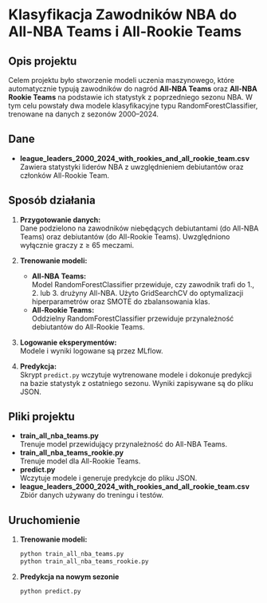 # Klasyfikacja Zawodników NBA do All-NBA Teams i All-Rookie Teams

## Opis projektu

Celem projektu było stworzenie modeli uczenia maszynowego, które automatycznie typują zawodników do nagród **All-NBA Teams** oraz **All-NBA Rookie Teams** na podstawie ich statystyk z poprzedniego sezonu NBA. W tym celu powstały dwa modele klasyfikacyjne typu RandomForestClassifier, trenowane na danych z sezonów 2000–2024.

## Dane

- **league_leaders_2000_2024_with_rookies_and_all_rookie_team.csv**  
  Zawiera statystyki liderów NBA z uwzględnieniem debiutantów oraz członków All-Rookie Team.

## Sposób działania

1. **Przygotowanie danych:**  
   Dane podzielono na zawodników niebędących debiutantami (do All-NBA Teams) oraz debiutantów (do All-Rookie Teams). Uwzględniono wyłącznie graczy z ≥ 65 meczami.

2. **Trenowanie modeli:**
   - **All-NBA Teams:**  
     Model RandomForestClassifier przewiduje, czy zawodnik trafi do 1., 2. lub 3. drużyny All-NBA. Użyto GridSearchCV do optymalizacji hiperparametrów oraz SMOTE do zbalansowania klas.
   - **All-Rookie Teams:**  
     Oddzielny RandomForestClassifier przewiduje przynależność debiutantów do All-Rookie Teams.

3. **Logowanie eksperymentów:**  
   Modele i wyniki logowane są przez MLflow.

4. **Predykcja:**  
   Skrypt `predict.py` wczytuje wytrenowane modele i dokonuje predykcji na bazie statystyk z ostatniego sezonu. Wyniki zapisywane są do pliku JSON.

## Pliki projektu

- **train_all_nba_teams.py**  
  Trenuje model przewidujący przynależność do All-NBA Teams.
- **train_all_nba_teams_rookie.py**  
  Trenuje model dla All-Rookie Teams.
- **predict.py**  
  Wczytuje modele i generuje predykcje do pliku JSON.
- **league_leaders_2000_2024_with_rookies_and_all_rookie_team.csv**  
  Zbiór danych używany do treningu i testów.

## Uruchomienie

1. **Trenowanie modeli:**
   ```bash
   python train_all_nba_teams.py
   python train_all_nba_teams_rookie.py

2. **Predykcja na nowym sezonie**
   ```bash
   python predict.py


